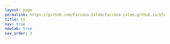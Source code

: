 ```yaml
---
layout: page
permalink: https://github.com/Farzana-Islam/farzana-islam.github.io/blob/3674f65a8dbcd007225ef1e2dbd2a7798c1d56e0/assets/fislam_CV.pdf
title: CV
nav: true
newtab: true
nav_order: 3
---
```

